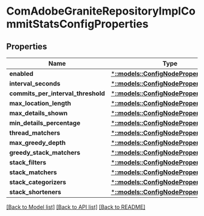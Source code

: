 # ComAdobeGraniteRepositoryImplCommitStatsConfigProperties

## Properties
Name | Type | Description | Notes
------------ | ------------- | ------------- | -------------
**enabled** | [***::models::ConfigNodePropertyBoolean**](configNodePropertyBoolean.md) |  | [optional] 
**interval_seconds** | [***::models::ConfigNodePropertyInteger**](configNodePropertyInteger.md) |  | [optional] 
**commits_per_interval_threshold** | [***::models::ConfigNodePropertyInteger**](configNodePropertyInteger.md) |  | [optional] 
**max_location_length** | [***::models::ConfigNodePropertyInteger**](configNodePropertyInteger.md) |  | [optional] 
**max_details_shown** | [***::models::ConfigNodePropertyInteger**](configNodePropertyInteger.md) |  | [optional] 
**min_details_percentage** | [***::models::ConfigNodePropertyInteger**](configNodePropertyInteger.md) |  | [optional] 
**thread_matchers** | [***::models::ConfigNodePropertyArray**](configNodePropertyArray.md) |  | [optional] 
**max_greedy_depth** | [***::models::ConfigNodePropertyInteger**](configNodePropertyInteger.md) |  | [optional] 
**greedy_stack_matchers** | [***::models::ConfigNodePropertyString**](configNodePropertyString.md) |  | [optional] 
**stack_filters** | [***::models::ConfigNodePropertyArray**](configNodePropertyArray.md) |  | [optional] 
**stack_matchers** | [***::models::ConfigNodePropertyArray**](configNodePropertyArray.md) |  | [optional] 
**stack_categorizers** | [***::models::ConfigNodePropertyArray**](configNodePropertyArray.md) |  | [optional] 
**stack_shorteners** | [***::models::ConfigNodePropertyArray**](configNodePropertyArray.md) |  | [optional] 

[[Back to Model list]](../README.md#documentation-for-models) [[Back to API list]](../README.md#documentation-for-api-endpoints) [[Back to README]](../README.md)


